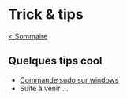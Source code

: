 # Trick & tips

[< Sommaire](/README.md)

## Quelques tips cool

- [Commande sudo sur windows](winSudo.md)
- Suite à venir ...